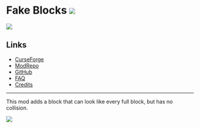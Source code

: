 # Fake Blocks ![](http://cf.way2muchnoise.eu/full_252672_downloads.svg)
![](http://cf.way2muchnoise.eu/versions/252672.svg)

## Links
- [CurseForge](https://www.curseforge.com/minecraft/mc-mods/fakeblocks)
- [ModRepo](https://modrepo.de/minecraft/fakeblocks/overview)
- [GitHub](https://github.com/henkelmax/fake-blocks)
- [FAQ](https://modrepo.de/minecraft/fakeblocks/faq)
- [Credits](https://modrepo.de/minecraft/fakeblocks/credits)

---

This mod adds a block that can look like every full block, but has no collision.

![](https://media2.giphy.com/media/dalUNquTRLfSvA3U6I/giphy.gif)
